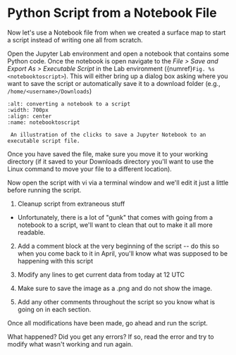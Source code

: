 # Python Script from a Notebook File

Now let's use a Notebook file from when we created a surface map to
start a script instead of writing one all from scratch.

Open the Jupyter Lab environment and open a notebook that contains some
Python code. Once the notebook is open navigate to the *File \> Save and Export As \>
Executable Script* in the Lab environment ({numref}`Fig. %s <notebooktoscript>`).
This will either bring up a dialog box asking where you want to save the
script or automatically save it to a download folder (e.g., `/home/<username>/Downloads`)

```{figure} ../images/notebook_to_script.png
:alt: converting a notebook to a script
:width: 700px
:align: center
:name: notebooktoscript

 An illustration of the clicks to save a Jupyter Notebook to an executable script file.
```

Once you have saved the file, make sure you move it to your working
directory (if it saved to your Downloads directory you'll want to use
the Linux command to move your file to a different location).

Now open the script with vi via a terminal window and we'll edit it just
a little before running the script.

1.  Cleanup script from extraneous stuff

   -   Unfortunately, there is a lot of "gunk" that comes with going from a
       notebook to a script, we'll want to clean that out to make it all
       more readable.

2.  Add a comment block at the very beginning of the script -- do this
    so when you come back to it in April, you'll know what was supposed
    to be happening with this script

3.  Modify any lines to get current data from today at 12 UTC

4.  Make sure to save the image as a .png and do not show the image.

5.  Add any other comments throughout the script so you know what is
    going on in each section.

Once all modifications have been made, go ahead and run the script.

What happened? Did you get any errors? If so, read the error and try to
modify what wasn't working and run again.
